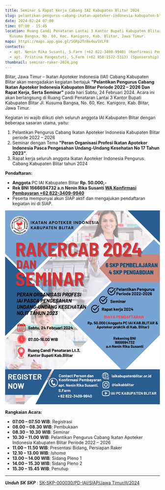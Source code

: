 ```yaml
---
title: Seminar & Rapat Kerja Cabang IAI Kabupaten Blitar 2024
slug: pelantikan-pengurus-cabang-ikatan-apoteker-indonesia-kabupaten-blitar-periode-2023-2027-dan-rapat-kerja-serta-seminar
date: 2024-02-24 07:00
time: 07:00 - 15:45
location: Ruang Candi Penataran Lantai 3 Kantor Bupati Kabupaten Blitar,  Jl.
  Kusuma Bangsa, No. 60, Kec. Kanigoro, Kab. Blitar, Jawa Timur.
maps: https://maps.app.goo.gl/SGRp2Tn9x4uvSVLF8
contacts:
  - apt. Nenin Rika Susanti, S.Farm (+62 822-3409-9940) (Konfirmasi Pembayaran)
  - apt. Pristina Pangestuti, S.Farm (+62 858-1572-5313) (Sponsorship)
thumbnail: seminar-raker-2024.png
---
```

Blitar, Jawa Timur – Ikatan Apoteker Indonesia (IAI) Cabang Kabupaten Blitar akan mengadakan kegiatan bertajuk **"Pelantikan Pengurus Cabang Ikatan Apoteker Indonesia Kabupaten Blitar Periode 2022 – 2026 Dan Rapat Kerja, Serta Seminar"** pada hari Sabtu, 24 Februari 2024. Acara ini akan berlangsung di Ruang Candi Penataran Lantai 3 Kantor Bupati Kabupaten Blitar Jl. Kusuma Bangsa, No. 60, Kec. Kanigoro, Kab. Blitar, Jawa Timur.

Kegiatan ini wajib diikuti oleh seluruh anggota IAI Kabupaten Blitar dengan beberapa sasaran utama, yaitu:

1. Pelantikan Pengurus Cabang Ikatan Apoteker Indonesia Kabupaten Blitar periode 2022 – 2026
2. Seminar dengan Tema **"Peran Organisasi Profesi Ikatan Apoteker Indonesia Pasca Pengesahan Undang-Undang Kesehatan No 17 Tahun 2023"**.
3. Rapat kerja seluruh anggota Ikatan Apoteker Indonesia Pengurus Cabang Kabupaten Blitar tahun 2024

**Pendaftaran:**

* **Anggota** PC IAI Kabupaten Blitar **Rp. 50.000,-**
* **Rek BNI 1666694732 a.n Nenin Rika Susanti [WA Konfirmasi Pembayaran +62 822-3409-9940](https://wa.me/6282234099940)**
* Peserta mempunyai akun SIAP aktif dan mengajukan pendaftaran kegiatan ini di SIAP.

![Flyer Seminar dan Rakercab 2024 IAI Kabupaten Blitar](flyer-rev-2024.jpeg)

**Rangkaian Acara:**

* **07.00 – 07.50 WIB**: Registrasi
* **08.00 – 08.30 WIB**: Pembukaan
* **08.30 – 10.30 WIB**: Seminar
* **10.30 – 11.00 WIB**: Pelantikan Pengurus Cabang Ikatan Apoteker Indonesia Kabupaten Blitar Periode 2022 – 2026
* **11.00 – 11.50 WIB**: Presentasi Bidang, Persiapan Raker
* **12.10 – 13.00 WIB**: *Ishoma*
* **13.00 – 14.00 WIB**: Sidang Pleno 1
* **14.00 – 15.30 WIB**: Sidang Pleno 2
* **15.30 – 15.45 WIB**: Penutup

- - -

***Unduh SK SKP*** : [SK-SKP-000030/PD-IAI/SIAP/Jawa Timur/II/2024](sk-skp-000030⁄pd-iai⁄siap⁄jawa-timur⁄ii⁄2024.pdf "File")